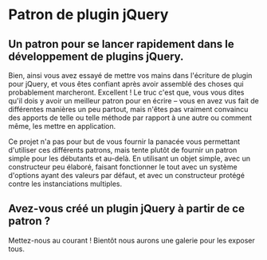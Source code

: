 # Patron de plugin jQuery

## Un patron pour se lancer rapidement dans le développement de plugins jQuery.
Bien, ainsi vous avez essayé de mettre vos mains dans l'écriture de plugin pour jQuery, et vous êtes confiant après avoir assemblé des choses qui probablement marcheront. Excellent ! Le truc c'est que, vous vous dites qu'il dois y avoir un meilleur patron pour en écrire – vous en avez vus fait de différentes manières un peu partout, mais n'êtes pas vraiment convaincu des apports de telle ou telle méthode par rapport à une autre ou comment même, les mettre en application.

Ce projet n'a pas pour but de vous fournir la panacée vous permettant d'utiliser ces différents patrons, mais tente plutôt de fournir un patron simple pour les débutants et au-delà. En utilisant un objet simple, avec un constructeur peu élaboré, faisant fonctionner le tout avec un système d'options ayant des valeurs par défaut, et avec un constructeur protégé contre les instanciations multiples.

## Avez-vous créé un plugin jQuery à partir de ce patron ?
Mettez-nous au courant ! Bientôt nous aurons une galerie pour les exposer tous.
